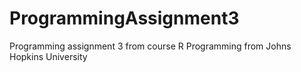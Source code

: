 # ProgrammingAssignment3

Programming assignment 3 from course R Programming from Johns Hopkins University 
